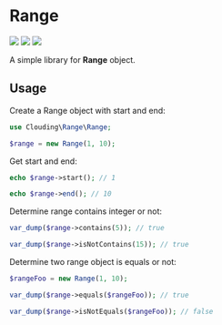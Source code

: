 # Range

![](https://img.shields.io/badge/language-php-blue.svg?style=flat-square)
[![](https://img.shields.io/travis/com/cloudingcity/kata.svg?style=flat-square)](https://travis-ci.com/cloudingcity/range)
[![](https://img.shields.io/codecov/c/github/cloudingcity/kata.svg?style=flat-square)](https://codecov.io/gh/cloudingcity/range)

A simple library for **Range** object.

## Usage

Create a Range object with start and end:
```php
use Clouding\Range\Range;

$range = new Range(1, 10);
```

Get start and end:
```php
echo $range->start(); // 1

echo $range->end(); // 10
```

Determine range contains integer or not:
```php
var_dump($range->contains(5)); // true

var_dump($range->isNotContains(15)); // true
```

Determine two range object is equals or not:
```php
$rangeFoo = new Range(1, 10);

var_dump($range->equals($rangeFoo)); // true

var_dump($range->isNotEquals($rangeFoo)); // false
```
